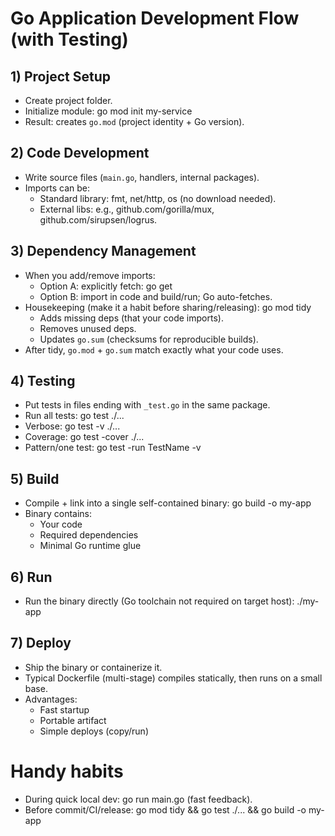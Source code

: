 # Go Application Development Flow (with Testing)

## 1) Project Setup
- Create project folder.
- Initialize module:
  go mod init my-service
- Result: creates `go.mod` (project identity + Go version).

## 2) Code Development
- Write source files (`main.go`, handlers, internal packages).
- Imports can be:
  - Standard library: fmt, net/http, os (no download needed).
  - External libs: e.g., github.com/gorilla/mux, github.com/sirupsen/logrus.

## 3) Dependency Management
- When you add/remove imports:
  - Option A: explicitly fetch:
      go get <module>
  - Option B: import in code and build/run; Go auto-fetches.
- Housekeeping (make it a habit before sharing/releasing):
    go mod tidy
  - Adds missing deps (that your code imports).
  - Removes unused deps.
  - Updates `go.sum` (checksums for reproducible builds).
- After tidy, `go.mod` + `go.sum` match exactly what your code uses.

## 4) Testing
- Put tests in files ending with `_test.go` in the same package.
- Run all tests:
    go test ./...
- Verbose:
    go test -v ./...
- Coverage:
    go test -cover ./...
- Pattern/one test:
    go test -run TestName -v

## 5) Build
- Compile + link into a single self-contained binary:
    go build -o my-app
- Binary contains:
  - Your code
  - Required dependencies
  - Minimal Go runtime glue

## 6) Run
- Run the binary directly (Go toolchain not required on target host):
    ./my-app

## 7) Deploy
- Ship the binary or containerize it.
- Typical Dockerfile (multi-stage) compiles statically, then runs on a small base.
- Advantages:
  - Fast startup
  - Portable artifact
  - Simple deploys (copy/run)

# Handy habits
- During quick local dev: go run main.go (fast feedback).
- Before commit/CI/release: go mod tidy && go test ./... && go build -o my-app
